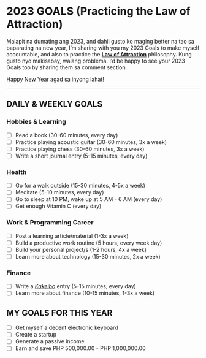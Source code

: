 # 2023 GOALS (Practicing the Law of Attraction)

Malapit na dumating ang 2023, and dahil gusto ko maging better na tao sa paparating na new year, I’m sharing with you my 2023 Goals to make myself accountable, and also to practice the **[Law of Attraction](https://www.verywellmind.com/understanding-and-using-the-law-of-attraction-3144808)** philosophy. Kung gusto nyo makisabay, walang problema. I’d be happy to see your 2023 Goals too by sharing them sa comment section.

Happy New Year agad sa inyong lahat!

---

## DAILY & WEEKLY GOALS

### Hobbies & Learning

- [ ] Read a book (30-60 minutes, every day)
- [ ] Practice playing acoustic guitar (30-60 minutes, 3x a week)
- [ ] Practice playing chess (30-60 minutes, 3x a week)
- [ ] Write a short journal entry (5-15 minutes, every day)

### Health

- [ ] Go for a walk outside (15-30 minutes, 4-5x a week)
- [ ] Meditate (5-10 minutes, every day)
- [ ] Go to sleep at 10 PM, wake up at 5 AM - 6 AM (every day)
- [ ] Get enough Vitamin C (every day)

### Work & Programming Career

- [ ] Post a learning article/material (1-3x a week)
- [ ] Build a productive work routine (5 hours, every week day)
- [ ] Build your personal project/s (1-2 hours, 4x a week)
- [ ] Learn more about technology (15-30 minutes, 2x a week)

### Finance

- [ ] Write a *[Kakeibo](https://www.moneyunder30.com/kakeibo-the-japanese-budget-method-explained)* entry (5-15 minutes, every day)
- [ ] Learn more about finance (10-15 minutes, 1-3x a week)

## MY GOALS FOR THIS YEAR

- [ ] Get myself a decent electronic keyboard
- [ ] Create a startup
- [ ] Generate a passive income
- [ ] Earn and save PHP 500,000.00 - PHP 1,000,000.00
